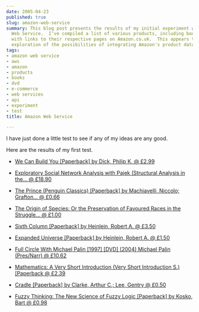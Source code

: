 ```yaml
---
date: 2005-04-23
published: true
slug: amazon-web-service
summary: This blog post presents the results of my initial experiment with Amazon
  Web Service.  I've compiled a list of various products, including books and a DVD,
  with links to their respective pages on Amazon.co.uk.  This appears to be an early
  exploration of the possibilities of integrating Amazon's product data.
tags:
- amazon web service
- aws
- amazon
- products
- books
- dvd
- e-commerce
- web services
- api
- experiment
- test
title: Amazon Web Service

---
```

I have just done a little test to see if any of my ideas are any good.<p />Here are the results of my first test.<p /><ul>
<li><a href="http://s1.amazon.co.uk/exec/varzea/ts/exchange-glance/Y06Y3232761Y8987091/026-9834800-7990068">We Can Build You [Paperback]  by Dick, Philip K. @ £2.99</a></li>
<p /><li><a href="http://s1.amazon.co.uk/exec/varzea/ts/exchange-glance/Y06Y3605810Y7413879/026-9834800-7990068">Exploratory Social Network Analysis with Pajek (Structural Analysis in the... @ £18.90</a></li>
<p /><li><a href="http://s1.amazon.co.uk/exec/varzea/ts/exchange-glance/Y06Y1524711Y7624575/026-9834800-7990068">The Prince (Penguin Classics) [Paperback]  by Machiavelli, Niccolo; Grafton... @ £0.66</a></li>
<p /><li><a href="http://s1.amazon.co.uk/exec/varzea/ts/exchange-glance/Y06Y5677402Y6348992/026-9834800-7990068">The Origin of Species: Or the Preservation of Favoured Races in the Struggle... @ £1.00</a></li>
<p /><li><a href="http://s1.amazon.co.uk/exec/varzea/ts/exchange-glance/Y06Y3923461Y3986170/026-9834800-7990068">Sixth Column [Paperback]  by Heinlein, Robert A. @ £3.50</a></li>
<p /><li><a href="http://s1.amazon.co.uk/exec/varzea/ts/exchange-glance/Y04Y5001598Y1042571/026-9834800-7990068">Expanded Universe [Paperback]  by Heinlein, Robert A. @ £1.50</a></li>
<p /><li><a href="http://s1.amazon.co.uk/exec/varzea/ts/exchange-glance/Y06Y5857560Y8495139/026-9834800-7990068">Full Circle With Michael Palin [1997] [DVD] (2004) Michael Palin (Pres/Narr) @ £10.62</a></li>
<p /><li> <a href="http://s1.amazon.co.uk/exec/varzea/ts/exchange-glance/Y06Y3499166Y4965251/026-9834800-7990068">Mathematics: A Very Short Introduction (Very Short Introduction S.) [Paperback @ £2.39</a>
</li>
<p /><li> <a href="http://s1.amazon.co.uk/exec/varzea/ts/exchange-glance/Y06Y5363266Y4018613/026-9834800-7990068">Cradle [Paperback]  by Clarke, Arthur C.; Lee, Gentry @ £0.50</a>
</li>
<p /><li> <a href="http://s1.amazon.co.uk/exec/varzea/ts/exchange-glance/Y07Y4446468Y5430390/026-9834800-7990068">Fuzzy Thinking: The New Science of Fuzzy Logic [Paperback]  by Kosko, Bart @ £0.98</a>
</li>
</ul>

